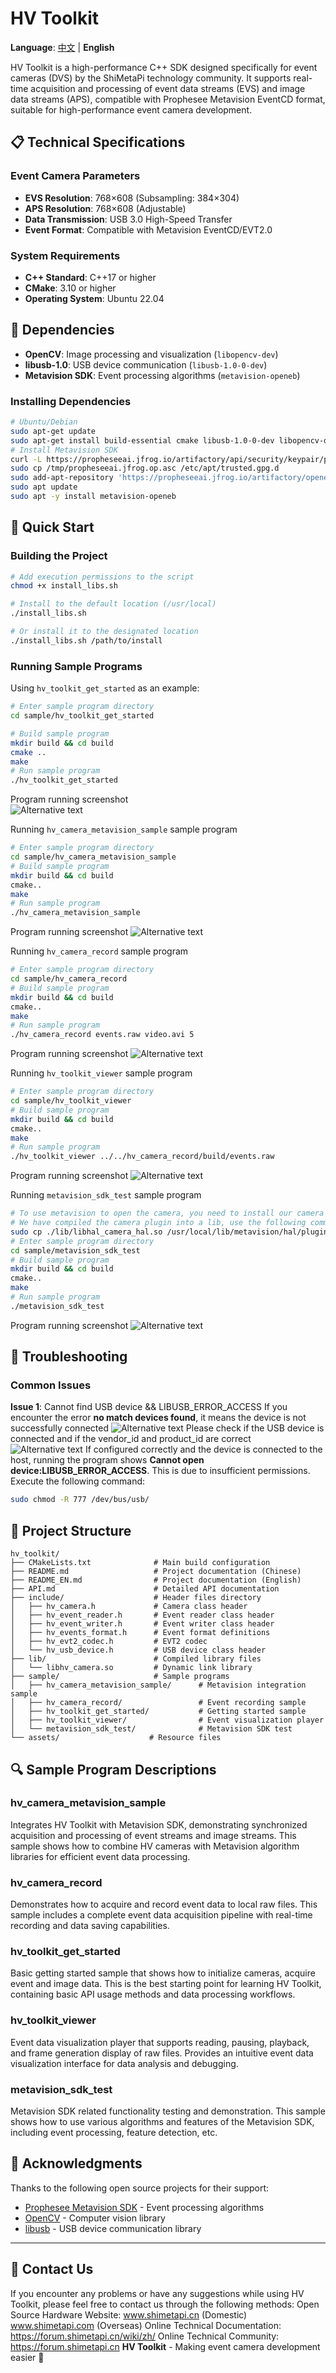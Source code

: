 # HV Toolkit

**Language**: [中文](README.md) | **English**

HV Toolkit is a high-performance C++ SDK designed specifically for event cameras (DVS) by the ShiMetaPi technology community. It supports real-time acquisition and processing of event data streams (EVS) and image data streams (APS), compatible with Prophesee Metavision EventCD format, suitable for high-performance event camera development.

## 📋 Technical Specifications

### Event Camera Parameters
- **EVS Resolution**: 768×608 (Subsampling: 384×304)
- **APS Resolution**: 768×608 (Adjustable)
- **Data Transmission**: USB 3.0 High-Speed Transfer
- **Event Format**: Compatible with Metavision EventCD/EVT2.0

### System Requirements
- **C++ Standard**: C++17 or higher
- **CMake**: 3.10 or higher
- **Operating System**: Ubuntu 22.04

## 🔧 Dependencies

- **OpenCV**: Image processing and visualization (`libopencv-dev`)
- **libusb-1.0**: USB device communication (`libusb-1.0-0-dev`)
- **Metavision SDK**: Event processing algorithms (`metavision-openeb`)

### Installing Dependencies

```bash
# Ubuntu/Debian
sudo apt-get update
sudo apt-get install build-essential cmake libusb-1.0-0-dev libopencv-dev
# Install Metavision SDK
curl -L https://propheseeai.jfrog.io/artifactory/api/security/keypair/prophesee-gpg/public >/tmp/propheseeai.jfrog.op.asc
sudo cp /tmp/propheseeai.jfrog.op.asc /etc/apt/trusted.gpg.d
sudo add-apt-repository 'https://propheseeai.jfrog.io/artifactory/openeb-debian/'
sudo apt update
sudo apt -y install metavision-openeb
```

## 🚀 Quick Start

### Building the Project

```bash
# Add execution permissions to the script
chmod +x install_libs.sh

# Install to the default location (/usr/local)
./install_libs.sh

# Or install it to the designated location
./install_libs.sh /path/to/install
```

### Running Sample Programs

Using `hv_toolkit_get_started` as an example:

```bash
# Enter sample program directory
cd sample/hv_toolkit_get_started

# Build sample program
mkdir build && cd build
cmake ..
make 
# Run sample program
./hv_toolkit_get_started
```
Program running screenshot  
![Alternative text](./assets/imgs/run02.png)   

Running `hv_camera_metavision_sample` sample program
```bash
# Enter sample program directory
cd sample/hv_camera_metavision_sample
# Build sample program
mkdir build && cd build
cmake..
make
# Run sample program
./hv_camera_metavision_sample
```
Program running screenshot
![Alternative text](./assets/imgs/run03.jpg)  

Running `hv_camera_record` sample program
```bash
# Enter sample program directory
cd sample/hv_camera_record
# Build sample program
mkdir build && cd build
cmake..
make
# Run sample program
./hv_camera_record events.raw video.avi 5
```
Program running screenshot
![Alternative text](./assets/imgs/run04.jpg)  

Running `hv_toolkit_viewer` sample program
```bash
# Enter sample program directory
cd sample/hv_toolkit_viewer
# Build sample program
mkdir build && cd build
cmake..
make
# Run sample program
./hv_toolkit_viewer ../../hv_camera_record/build/events.raw
```
Program running screenshot
![Alternative text](./assets/imgs/run05.jpg)  

Running `metavision_sdk_test` sample program
```bash
# To use metavision to open the camera, you need to install our camera plugin first
# We have compiled the camera plugin into a lib, use the following command to copy it to metavision's camera search path
sudo cp ./lib/libhal_camera_hal.so /usr/local/lib/metavision/hal/plugins/
# Enter sample program directory
cd sample/metavision_sdk_test
# Build sample program
mkdir build && cd build
cmake..
make
# Run sample program
./metavision_sdk_test
```
Program running screenshot
![Alternative text](./assets/imgs/run06.jpg)

## 🚨 Troubleshooting

### Common Issues

**Issue 1**: Cannot find USB device && LIBUSB_ERROR_ACCESS
If you encounter the error **no match devices found**, it means the device is not successfully connected
![Alternative text](./assets/imgs/run01.jpg)
Please check if the USB device is connected and if the vendor_id and product_id are correct
![Alternative text](./assets/imgs/code01.png)
If configured correctly and the device is connected to the host, running the program shows **Cannot open device:LIBUSB_ERROR_ACCESS**. This is due to insufficient permissions. Execute the following command:
```bash
sudo chmod -R 777 /dev/bus/usb/
```

## 📁 Project Structure

```
hv_toolkit/
├── CMakeLists.txt              # Main build configuration
├── README.md                   # Project documentation (Chinese)
├── README_EN.md                # Project documentation (English)
├── API.md                      # Detailed API documentation
├── include/                    # Header files directory
│   ├── hv_camera.h             # Camera class header
│   ├── hv_event_reader.h       # Event reader class header
│   ├── hv_event_writer.h       # Event writer class header
│   ├── hv_events_format.h      # Event format definitions
│   ├── hv_evt2_codec.h         # EVT2 codec
│   └── hv_usb_device.h         # USB device class header
├── lib/                        # Compiled library files
│   └── libhv_camera.so         # Dynamic link library
├── sample/                     # Sample programs
│   ├── hv_camera_metavision_sample/      # Metavision integration sample
│   ├── hv_camera_record/                 # Event recording sample
│   ├── hv_toolkit_get_started/           # Getting started sample
│   ├── hv_toolkit_viewer/                # Event visualization player
│   └── metavision_sdk_test/              # Metavision SDK test
└── assets/                    # Resource files
```

## 🔍 Sample Program Descriptions

### hv_camera_metavision_sample
Integrates HV Toolkit with Metavision SDK, demonstrating synchronized acquisition and processing of event streams and image streams. This sample shows how to combine HV cameras with Metavision algorithm libraries for efficient event data processing.

### hv_camera_record
Demonstrates how to acquire and record event data to local raw files. This sample includes a complete event data acquisition pipeline with real-time recording and data saving capabilities.

### hv_toolkit_get_started
Basic getting started sample that shows how to initialize cameras, acquire event and image data. This is the best starting point for learning HV Toolkit, containing basic API usage methods and data processing workflows.

### hv_toolkit_viewer
Event data visualization player that supports reading, pausing, playback, and frame generation display of raw files. Provides an intuitive event data visualization interface for data analysis and debugging.

### metavision_sdk_test
Metavision SDK related functionality testing and demonstration. This sample shows how to use various algorithms and features of the Metavision SDK, including event processing, feature detection, etc.

## 🙏 Acknowledgments

Thanks to the following open source projects for their support:
- [Prophesee Metavision SDK](https://docs.prophesee.ai/) - Event processing algorithms
- [OpenCV](https://opencv.org/) - Computer vision library
- [libusb](https://libusb.info/) - USB device communication library

---
## 🙋 Contact Us
If you encounter any problems or have any suggestions while using HV Toolkit, please feel free to contact us through the following methods:
Open Source Hardware Website: www.shimetapi.cn (Domestic) www.shimetapi.com (Overseas)
Online Technical Documentation: https://forum.shimetapi.cn/wiki/zh/
Online Technical Community: https://forum.shimetapi.cn
**HV Toolkit** - Making event camera development easier 🚀